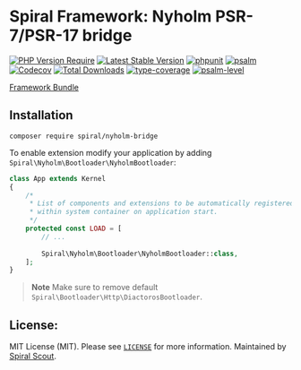 # Spiral Framework: Nyholm PSR-7/PSR-17 bridge

[![PHP Version Require](https://poser.pugx.org/spiral/nyholm-bridge/require/php)](https://packagist.org/packages/spiral/nyholm-bridge)
[![Latest Stable Version](https://poser.pugx.org/spiral/nyholm-bridge/v/stable)](https://packagist.org/packages/spiral/nyholm-bridge)
[![phpunit](https://github.com/spiral/nyholm-bridge/actions/workflows/phpunit.yml/badge.svg)](https://github.com/spiral/nyholm-bridge/actions)
[![psalm](https://github.com/spiral/nyholm-bridge/actions/workflows/psalm.yml/badge.svg)](https://github.com/spiral/nyholm-bridge/actions)
[![Codecov](https://codecov.io/gh/spiral/nyholm-bridge/branch/master/graph/badge.svg)](https://codecov.io/gh/spiral/nyholm-bridge)
[![Total Downloads](https://poser.pugx.org/spiral/nyholm-bridge/downloads)](https://packagist.org/packages/spiral/nyholm-bridge)
[![type-coverage](https://shepherd.dev/github/spiral/nyholm-bridge/coverage.svg)](https://shepherd.dev/github/spiral/nyholm-bridge)
[![psalm-level](https://shepherd.dev/github/spiral/nyholm-bridge/level.svg)](https://shepherd.dev/github/spiral/nyholm-bridge)

[Framework Bundle](https://github.com/spiral/framework)

## Installation

```
composer require spiral/nyholm-bridge
```

To enable extension modify your application by adding `Spiral\Nyholm\Bootloader\NyholmBootloader`:

```php
class App extends Kernel
{
    /*
     * List of components and extensions to be automatically registered
     * within system container on application start.
     */
    protected const LOAD = [
        // ...
        
        Spiral\Nyholm\Bootloader\NyholmBootloader::class,
    ];
}
```

> **Note**
> Make sure to remove default `Spiral\Bootloader\Http\DiactorosBootloader`.

## License:

MIT License (MIT). Please see [`LICENSE`](./LICENSE) for more information. Maintained by [Spiral Scout](https://spiralscout.com).

